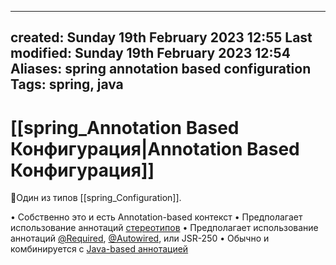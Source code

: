 
---
created: Sunday 19th February 2023 12:55
Last modified: Sunday 19th February 2023 12:54
Aliases: spring annotation based configuration
Tags: spring, java
---

# [[spring_Annotation Based Конфигурация|Annotation Based Конфигурация]]

📌Один из типов [[spring_Configuration]]. 

• Собственно это и есть Annotation-based контекст 
• Предполагает использование аннотаций [стереотипов](spring_Stereotypes.md)
• Предполагает использование аннотаций [@Required](spring_@Required.md), [@Autowired](spring_@Autowired.md), или JSR-250
• Обычно и комбинируется с [Java-based аннотацией](spring_Java-Based%20Конфигурация.md)

